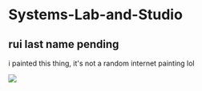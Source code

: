 # Systems-Lab-and-Studio

<!DOCTYPE html>
<html>
<head>
	<title>title page</title>
</head>

<body>

<h2>rui last name pending</h2>

<p>i painted this thing, it's not a random internet painting lol</p>

<img src="https://78.media.tumblr.com/582cdece103c086cec44acb99e5d46a6/tumblr_p3ei73kyzt1r1l2zho1_1280.jpg">

</body>

</html>
